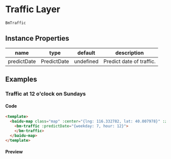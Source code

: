 # Traffic Layer

`BmTraffic`

## Instance Properties

|name|type|default|description|
|------|:---:|:---:|----|
|predictDate|PredictDate|undefined|Predict date of traffic.|

## Examples

### Traffic at 12 o'clock on Sundays

#### Code

```html
<template>
  <baidu-map class="map" :center="{lng: 116.332782, lat: 40.007978}" :zoom="16">
    <bm-traffic :predictDate="{weekday: 7, hour: 12}">
    </bm-traffic>
  </baidu-map>
</template>
```

#### Preview

<doc-preview>
  <baidu-map class="map" :center="{lng: 116.332782, lat: 40.007978}" :zoom="15">
    <bm-traffic :predictDate="{weekday: 7, hour: 12}">
    </bm-traffic>
  </baidu-map>
</doc-preview>